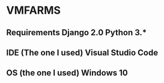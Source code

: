 # VMFARMS

Requirements
Django 2.0
Python 3.*
--------------------
IDE (The one I used)
Visual Studio Code
--------------------
OS (the one I used)
Windows 10
-------------------



